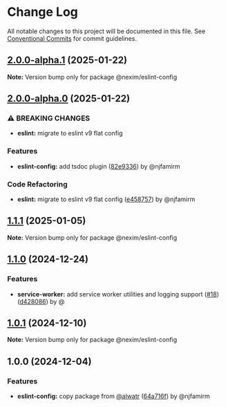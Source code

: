 # Change Log

All notable changes to this project will be documented in this file.
See [Conventional Commits](https://conventionalcommits.org) for commit guidelines.

## [2.0.0-alpha.1](https://github.com/the-nexim/nanolib/compare/@nexim/eslint-config@2.0.0-alpha.0...@nexim/eslint-config@2.0.0-alpha.1) (2025-01-22)

**Note:** Version bump only for package @nexim/eslint-config

## [2.0.0-alpha.0](https://github.com/the-nexim/nanolib/compare/@nexim/eslint-config@1.1.1...@nexim/eslint-config@2.0.0-alpha.0) (2025-01-22)

### ⚠ BREAKING CHANGES

* **eslint:** migrate to eslint v9 flat config

### Features

* **eslint-config:** add tsdoc plugin ([82e9336](https://github.com/the-nexim/nanolib/commit/82e93365c3d61295586ea6d33306bbded46a1fee)) by @njfamirm

### Code Refactoring

* **eslint:** migrate to eslint v9 flat config ([e458757](https://github.com/the-nexim/nanolib/commit/e4587570e202569ef1f7b06aab2d5bdf9a66bb8f)) by @njfamirm

## [1.1.1](https://github.com/the-nexim/nanolib/compare/@nexim/eslint-config@1.1.0...@nexim/eslint-config@1.1.1) (2025-01-05)

**Note:** Version bump only for package @nexim/eslint-config

## [1.1.0](https://github.com/the-nexim/nanolib/compare/@nexim/eslint-config@1.0.1...@nexim/eslint-config@1.1.0) (2024-12-24)

### Features

* **service-worker:** add service worker utilities and logging support ([#18](https://github.com/the-nexim/nanolib/issues/18)) ([d428086](https://github.com/the-nexim/nanolib/commit/d428086dd98fbb5dfd077d14de4de8dd29ed78dc)) by @

## [1.0.1](https://github.com/the-nexim/nanolib/compare/@nexim/eslint-config@1.0.0...@nexim/eslint-config@1.0.1) (2024-12-10)

**Note:** Version bump only for package @nexim/eslint-config

## 1.0.0 (2024-12-04)

### Features

* **eslint-config:** copy package from [@alwatr](https://github.com/alwatr) ([64a716f](https://github.com/the-nexim/nanolib/commit/64a716fbb98441139eba9742818ccb7e44b52b46)) by @njfamirm
